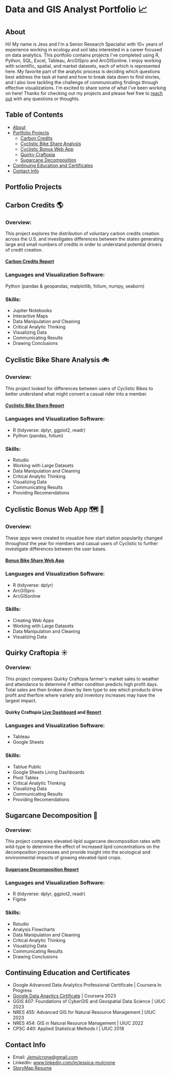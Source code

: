 # Data and GIS Analyst Portfolio :chart_with_upwards_trend:

## About

Hi! My name is Jess and I'm a Senior Research Specialist with 10+ years of experience working in ecology and soil labs interested in a career focused on data analytics. This portfolio contains projects I've completed using R, Python, SQL, Excel, Tableau, ArcGISpro and ArcGISonline. I enjoy working with scientific, spatial, and market datasets, each of which is represented here. My favorite part of the analytic process is deciding which questions best address the task at hand and how to break data down to find stories, and I also love tackling the challenge of communicating findings through effective visualizations. I'm excited to share some of what I've been working on here! Thanks for checking out my projects and please feel free to [reach out](#contact-info) with any questions or thoughts.  

## Table of Contents 

- [About](#about)
- [Portfolio Projects](#portfolio-projects)
  * [Carbon Credits](#carbon-credits-earth_americas)
  * [Cyclistic Bike Share Analysis](#cyclistic-bike-share-analysis-bike)
  * [Cyclistic Bonus Web App](#cyclistic-bonus-web-app-world_map-city_sunset)
  * [Quirky Craftopia](#quirky-craftopia-sunny)
  * [Sugarcane Decomposition](#sugarcane-decomposition-leaves)
- [Continuing Education and Certificates](#continuing-education-and-certificates)
- [Contact Info](#contact-info)

## Portfolio Projects

## Carbon Credits :earth_americas:

### Overview: 

This project explores the distribution of voluntary carbon credits creation across the U.S. and investigates differences between the states generating large and small numbers of credits in order to understand potential drivers of credit creation. 

#### [Carbon Credits Report](https://htmlpreview.github.io/?https://github.com/Jemulcrone/data-and-gis-analyst-portfolio/blob/main/carbon-credits-python/carbon-credit-markdown.html)

### Languages and Visualization Software: 

Python (pandas & geopandas, matplotlib, folium, numpy, seaborn)

### Skills: 

- Jupiter Notebooks
- Interactive Maps
- Data Manipulation and Cleaning
- Critical Analytic Thinking
- Visualizing Data
- Communicating Results
- Drawing Conclusions

## Cyclistic Bike Share Analysis :bike:

### Overview: 

This project looked for differences between users of Cyclistic Bikes to better understand what might convert a casual rider into a member.   

#### [Cyclistic Bike Share Report](https://htmlpreview.github.io/?https://github.com/Jemulcrone/data-and-gis-analyst-portfolio/blob/main/cyclistic-analysis-r/cyclistic-markdown.html)

### Languages and Visualization Software: 

- R (tidyverse: dplyr, ggplot2, readr)
- Python (pandas, folium)

### Skills: 

- Rstudio
- Working with Large Datasets 
- Data Manipulation and Cleaning
- Critical Analytic Thinking
- Visualizing Data
- Communicating Results
- Providing Recomendations 

## Cyclistic Bonus Web App :world_map: :city_sunset:

### Overview: 

These apps were created to visualize how start station popularity changed throughout the year for members and casual users of Cyclistic to further investigate differences between the user bases. 

#### [Bonus Bike Share Web App](https://arcg.is/DOCam1)

### Languages and Visualization Software: 

- R (tidyverse: dplyr)
- ArcGISpro
- ArcGISonline
  
### Skills: 

- Creating Web Apps 
- Working with Large Datasets 
- Data Manipulation and Cleaning
- Visualizing Data

## Quirky Craftopia :sunny:

### Overview: 

This project compares Quirky Craftopia farmer's market sales to weather and attendance to determine if either condition predicts high profit days. Total sales are then broken down by item type to see which products drive profit and therfore where variety and inventory increases may have the largest impact. 

#### Quirky Craftopia [Live Dashboard](https://public.tableau.com/app/profile/jessica.mulcrone/viz/QuirkyCraftopiasLiveFarmersMarketDashboard/LiveWeeklySales) and [Report](https://github.com/Jemulcrone/data-and-gis-analyst-portfolio/blob/main/quirky-craftopia-tableau/quirky-craftopia-sales-report.pdf)

### Languages and Visualization Software: 

- Tableau
- Google Sheets

### Skills: 

- Tablue Public
- Google Sheets Living Dashboards 
- Pivot Tables
- Critical Analytic Thinking
- Visualizing Data
- Communicating Results
- Providing Recomendations

## Sugarcane Decomposition :leaves:

### Overview: 

This project compares elevated-lipid sugarcane decomposition rates with wild-type to determine the effect of increased lipid concentrations on the decomposition processes and provide insight into the ecological and environmental impacts of growing elevated-lipid crops. 

#### [Sugarcane Decomposition Report](https://htmlpreview.github.io/?https://github.com/Jemulcrone/data-and-gis-analyst-portfolio/blob/main/sugarcane_decomp-r/sugarcane-markdown.html)

### Languages and Visualization Software: 

- R (tidyverse: dplyr, ggplot2, readr)
- Figma

### Skills:

- Rstudio
- Analysis Flowcharts
- Data Manipulation and Cleaning
- Critical Analytic Thinking
- Visualizing Data
- Communicating Results
- Drawing Conclusions

## Continuing Education and Certificates 

- Google Advanced Data Analytics Professional Certificate | Coursera In Progress
- [Google Data Anaytics Cirtificate](https://coursera.org/share/8399c1d83adf60e4264deca7c4fa2248) | Coursera 2023
- GGIS 407: Foundations of CyberGIS and Geospatial Data Science | UIUC 2023
- NRES 455: Advanced GIS for Natural Resource Management | UIUC 2023
- NRES 454: GIS in Natural Resource Management | UIUC 2022
- CPSC 440: Applied Statistical Methods I | UIUC 2018
  
## Contact Info 

- Email: Jemulcrone@gmail.com 
- LinkedIn: www.linkedin.com/in/jessica-mulcrone
- [StoryMap Resume](https://arcg.is/0ufiCi0)
